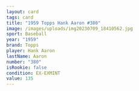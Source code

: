 ```yaml
---
layout: card
tags: card
title: "1959 Topps Hank Aaron #380"
image: /images/uploads/img20230709_18410562.jpg
sport: Baseball
year: "1959"
brand: Topps
player: Hank Aaron
lastName: Aaron
number: "380"
isRookie: false
condition: EX-EXMINT
value: 135
---
```

